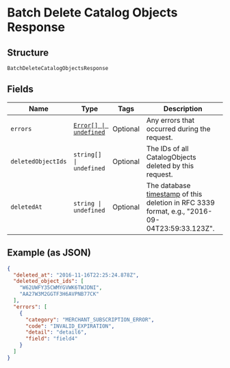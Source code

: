 
# Batch Delete Catalog Objects Response

## Structure

`BatchDeleteCatalogObjectsResponse`

## Fields

| Name | Type | Tags | Description |
|  --- | --- | --- | --- |
| `errors` | [`Error[] \| undefined`](../../doc/models/error.md) | Optional | Any errors that occurred during the request. |
| `deletedObjectIds` | `string[] \| undefined` | Optional | The IDs of all CatalogObjects deleted by this request. |
| `deletedAt` | `string \| undefined` | Optional | The database [timestamp](https://developer.squareup.com/docs/build-basics/working-with-dates) of this deletion in RFC 3339 format, e.g., "2016-09-04T23:59:33.123Z". |

## Example (as JSON)

```json
{
  "deleted_at": "2016-11-16T22:25:24.878Z",
  "deleted_object_ids": [
    "W62UWFY35CWMYGVWK6TWJDNI",
    "AA27W3M2GGTF3H6AVPNB77CK"
  ],
  "errors": [
    {
      "category": "MERCHANT_SUBSCRIPTION_ERROR",
      "code": "INVALID_EXPIRATION",
      "detail": "detail6",
      "field": "field4"
    }
  ]
}
```

